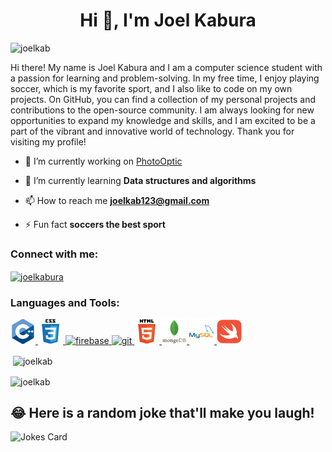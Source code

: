 <h1 align="center">Hi 👋, I'm Joel Kabura</h1>
<p align="left"> <img src="https://komarev.com/ghpvc/?username=joelkab&label=Profile%20views&color=0e75b6&style=flat" alt="joelkab" /> </p>

Hi there! My name is Joel Kabura and I am a computer science student with a passion for learning and problem-solving. In my free time, I enjoy playing soccer, which is my favorite sport, and I also like to code on my own projects. On GitHub, you can find a collection of my personal projects and contributions to the open-source community. I am always looking for new opportunities to expand my knowledge and skills, and I am excited to be a part of the vibrant and innovative world of technology. Thank you for visiting my profile!

- 🔭 I’m currently working on [PhotoOptic](https://github.com/joelkab/ESBreview2.0)

- 🌱 I’m currently learning **Data structures and algorithms**

- 📫 How to reach me **joelkab123@gmail.com**

- ⚡ Fun fact **soccers the best sport**

<h3 align="left">Connect with me:</h3>
<p align="left">
<a href="https://linkedin.com/in/joelkabura" target="blank"><img align="center" src="https://raw.githubusercontent.com/rahuldkjain/github-profile-readme-generator/master/src/images/icons/Social/linked-in-alt.svg" alt="joelkabura" height="30" width="40" /></a>
</p>

<h3 align="left">Languages and Tools:</h3>
<p align="left"> <a href="https://www.w3schools.com/cpp/" target="_blank" rel="noreferrer"> <img src="https://raw.githubusercontent.com/devicons/devicon/master/icons/cplusplus/cplusplus-original.svg" alt="cplusplus" width="40" height="40"/> </a> <a href="https://www.w3schools.com/css/" target="_blank" rel="noreferrer"> <img src="https://raw.githubusercontent.com/devicons/devicon/master/icons/css3/css3-original-wordmark.svg" alt="css3" width="40" height="40"/> </a> <a href="https://firebase.google.com/" target="_blank" rel="noreferrer"> <img src="https://www.vectorlogo.zone/logos/firebase/firebase-icon.svg" alt="firebase" width="40" height="40"/> </a> <a href="https://git-scm.com/" target="_blank" rel="noreferrer"> <img src="https://www.vectorlogo.zone/logos/git-scm/git-scm-icon.svg" alt="git" width="40" height="40"/> </a> <a href="https://www.w3.org/html/" target="_blank" rel="noreferrer"> <img src="https://raw.githubusercontent.com/devicons/devicon/master/icons/html5/html5-original-wordmark.svg" alt="html5" width="40" height="40"/> </a> <a href="https://www.mongodb.com/" target="_blank" rel="noreferrer"> <img src="https://raw.githubusercontent.com/devicons/devicon/master/icons/mongodb/mongodb-original-wordmark.svg" alt="mongodb" width="40" height="40"/> </a> <a href="https://www.mysql.com/" target="_blank" rel="noreferrer"> <img src="https://raw.githubusercontent.com/devicons/devicon/master/icons/mysql/mysql-original-wordmark.svg" alt="mysql" width="40" height="40"/> </a> <a href="https://developer.apple.com/swift/" target="_blank" rel="noreferrer"> <img src="https://raw.githubusercontent.com/devicons/devicon/master/icons/swift/swift-original.svg" alt="swift" width="40" height="40"/> </a> </p>

<p>&nbsp;<img align="center" src="https://github-readme-stats.vercel.app/api?username=joelkab&show_icons=true&locale=en" alt="joelkab" /></p>

<p><img align="center" src="https://github-readme-streak-stats.herokuapp.com/?user=joelkab&" alt="joelkab" /></p>

## 😂 Here is a random joke that'll make you laugh!
![Jokes Card](https://readme-jokes.vercel.app/api)
